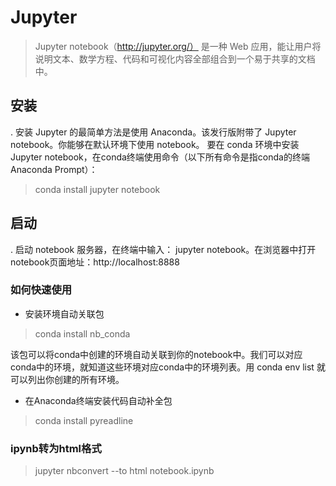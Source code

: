 # Jupyter

>Jupyter notebook（http://jupyter.org/） 是一种 Web 应用，能让用户将说明文本、数学方程、代码和可视化内容全部组合到一个易于共享的文档中。

## 安装

. 安装 Jupyter 的最简单方法是使用 Anaconda。该发行版附带了 Jupyter notebook。你能够在默认环境下使用 notebook。
要在 conda 环境中安装 Jupyter notebook，在conda终端使用命令（以下所有命令是指conda的终端Anaconda Prompt）：
> conda install jupyter notebook

## 启动

. 启动 notebook 服务器，在终端中输入： jupyter notebook。在浏览器中打开notebook页面地址：http://localhost:8888 

### 如何快速使用

* 安装环境自动关联包
> conda install nb_conda

该包可以将conda中创建的环境自动关联到你的notebook中。我们可以对应conda中的环境，就知道这些环境对应conda中的环境列表。用 conda env list 就可以列出你创建的所有环境。

* 在Anaconda终端安装代码自动补全包
> conda install pyreadline

### ipynb转为html格式
> jupyter nbconvert --to html notebook.ipynb
